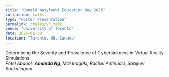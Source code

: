 ```yaml
---
title: "Donald Wasylenki Education Day 2025"
collection: talks
type: "Poster Presentation"
permalink: /talks/VR_talk
venue: "University of Toronto"
date: 2025-01-30
location: "Toronto, ON, Canada"
---
```

Determining the Severity and Prevalence of Cybersickness in Virtual Reality Simulations
<br>*Petel Abdool, **Amanda Ng**, Mai Inagaki, Rachel Antinucci, Sanjeev Sockalingam*

